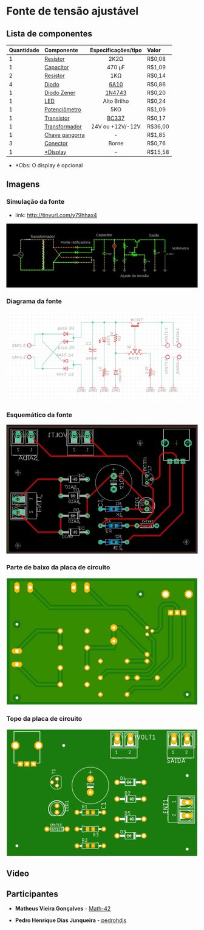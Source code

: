   
# Fonte de tensão ajustável



  
##  Lista de componentes

|Quantidade| Componente        | Especificações/tipo | Valor |
| :---     | :---              |     :---:           | :---  |
|    1     | [Resistor](https://www.baudaeletronica.com.br/resistor-2k2-5-1-4w.html) 		   | 2K2Ω                |   R$0,08    |
|    1     | [Capacitor](https://www.baudaeletronica.com.br/capacitor-eletrolitico-470uf-35v.html)		   | 470 µF              |  R$1,09     |
|    2     | [Resistor](https://www.baudaeletronica.com.br/resistor-1k-5-1-4w.html)		   | 1KΩ                  |     R$0,14  |  
|    4     | [Diodo](https://www.baudaeletronica.com.br/diodo-6a10.html)			   | [6A10](https://storage.googleapis.com/baudaeletronicadatasheet/6A10.pdf)			 |     R$0,86   |
|    1     | [Diodo Zener](https://www.baudaeletronica.com.br/diodo-zener-1n4743-13v-1w.html)	   | [1N4743](https://www.baudaeletronica.com.br/diodo-zener-1n4743-13v-1w.html)		     |   R$0,20    |
|    1     | [LED](https://www.baudaeletronica.com.br/led-de-alto-brilho-vermelho.html)			   | Alto Brilho         |  R$0,24     |
|    1     | [Potenciômetro](https://www.baudaeletronica.com.br/potenciometro-linear-de-5k-5000.html)   | 5KO              |     R$1,09   | 
|    1     | [Transistor](https://www.baudaeletronica.com.br/transistor-npn-bc337.html)       | [BC337](https://storage.googleapis.com/baudaeletronicadatasheet/BC337.PDF)             |    R$0,17   |
|    1     | [Transformador](https://www.baudaeletronica.com.br/transformador-trafo-1a-24v.html)   | 24V ou +12V/-12V    |   R$36,00    | 
| 1 | [Chave gangorra](https://www.baudaeletronica.com.br/chave-gangorra-kcd3-102n-verde-com-neon-sem-marcac-o.html)| - | R$1,85
| 3 | [Conector](https://www.baudaeletronica.com.br/borne-2-polos-kf-301-2t.html)| Borne | R$0,76
| 1 | [*Display](https://br.banggood.com/Geekcreit-Mini-Digital-Voltmeter-Ammeter-DC-100V-10A-Voltmeter-Current-Meter-Tester-BlueRed-Dual-LED-Display-p-1416489.html?gpla=1&gmcCountry=BR&currency=BRL&createTmp=1&utm_source=googleshopping&utm_medium=cpc_bgs&utm_content=lijing&utm_campaign=ssc-brg-all-1014-newcustom-re0327&ad_id=389344072730&gclid=Cj0KCQjwz4z3BRCgARIsAES_OVd-WYtEYyOGJNCb5vra89DurCnhwjkIOx-fQ4ghT_pFcfvKb8wn5VMaAvMDEALw_wcB&cur_warehouse=CN)| - | R$15,58

* *Obs: O display é opcional

## Imagens

### Simulação da fonte
* link: http://tinyurl.com/y79hhax4

<img src="imagens/simulacao.gif">
 
### Diagrama da fonte

<img src="imagens/diagrama.png">

### Esquemático da fonte

<img src="imagens/esquematico.png">

### Parte de baixo da placa de circuito

<img src="imagens/top.png">

### Topo da placa de circuito 

<img src="imagens/botton.png">

## Vídeo 

## Participantes

* **Matheus Vieira Gonçalves** - [Math-42](https://github.com/Math-42)

* **Pedro Henrique Dias Junqueira**  - [pedrohdjs](https://github.com/pedrohdjs)

